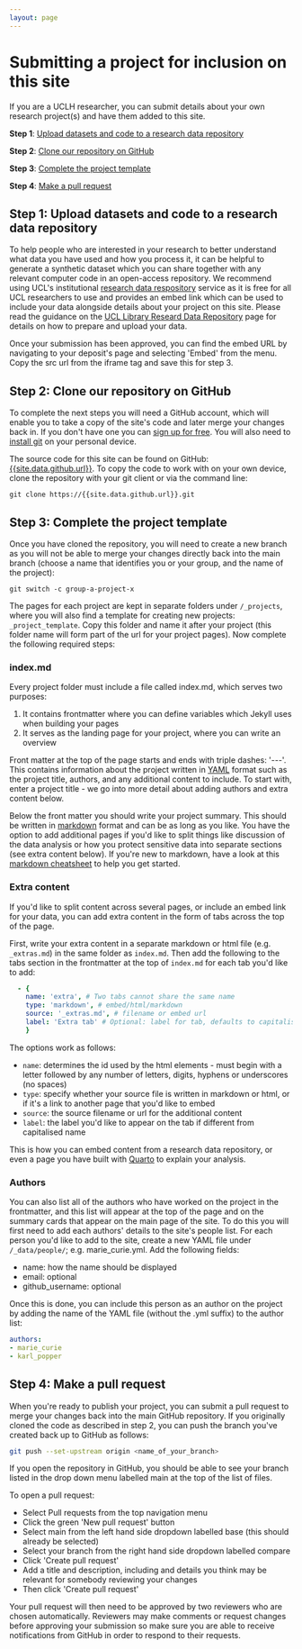 ```yaml
---
layout: page
---
```


# Submitting a project for inclusion on this site
If you are a UCLH researcher, you can submit details about your own research project(s) and have them added to this site.

**Step 1**: [Upload datasets and code to a research data repository](#step-1-upload-datasets-and-code-to-a-research-data-repository)

**Step 2**: [Clone our repository on GitHub](#step-2-clone-our-repository-on-github)

**Step 3**: [Complete the project template](#step-3-complete-the-project-template)

**Step 4**: [Make a pull request](#step-4-make-a-pull-request)

## Step 1: Upload datasets and code to a research data repository

To help people who are interested in your research to better understand what data you have used and how you process it, it can be helpful to generate a synthetic dataset which you can share together with any relevant computer code in an open-access repository. We recommend using UCL's institutional [research data respository](https://rdr.ucl.ac.uk/) service as it is free for all UCL researchers to use and provides an embed link which can be used to include your data alongside details about your project on this site. Please read the guidance on the [UCL Library Researd Data Repository](https://www.ucl.ac.uk/library/open-science-research-support/research-data-management/ucl-research-data-repository) page for details on how to prepare and upload your data.

Once your submission has been approved, you can find the embed URL by navigating to your deposit's page and selecting 'Embed' from the menu. Copy the src url from the iframe tag and save this for step 3.

## Step 2: Clone our repository on GitHub

To complete the next steps you will need a GitHub account, which will enable you to take a copy of the site's code and later merge your changes back in. If you don't have one you can [sign up for free](https://github.com/join). You will also need to [install git](https://git-scm.com/book/en/v2/Getting-Started-Installing-Git) on your personal device.

The source code for this site can be found on GitHub: [{{site.data.github.url}}](https://{{site.data.github.url}}). To copy the code to work with on your own device, clone the repository with your git client or via the command line: 

`git clone https://{{site.data.github.url}}.git`

## Step 3: Complete the project template

Once you have cloned the repository, you will need to create a new branch as you will not be able to merge your changes directly back into the main branch (choose a name that identifies you or your group, and the name of the project):

`git switch -c group-a-project-x`

The pages for each project are kept in separate folders under `/_projects`, where you will also find a template for creating new projects: `_project_template`. Copy this folder and name it after your project (this folder name will form part of the url for your project pages). Now complete the following required steps:

### index.md
Every project folder must include a file called index.md, which serves two purposes:
1. It contains frontmatter where you can define variables which Jekyll uses when building your pages
2. It serves as the landing page for your project, where you can write an overview

Front matter at the top of the page starts and ends with triple dashes: '---'. This contains information about the project written in [YAML](https://en.wikipedia.org/wiki/YAML) format such as the project title, authors, and any additional content to include. To start with, enter a project title - we go into more detail about adding authors and extra content below.

Below the front matter you should write your project summary. This should be written in [markdown](https://en.wikipedia.org/wiki/Markdown) format and can be as long as you like. You have the option to add additional pages if you'd like to split things like discussion of the data analysis or how you protect sensitive data into separate sections (see extra content below). If you're new to markdown, have a look at this [markdown cheatsheet](https://github.com/adam-p/markdown-here/wiki/Markdown-Cheatsheet) to help you get started.

### Extra content
If you'd like to split content across several pages, or include an embed link for your data, you can add extra content in the form of tabs across the top of the page.

First, write your extra content in a separate markdown or html file (e.g. `_extras.md`) in the same folder as `index.md`. Then add the following to the tabs section in the frontmatter at the top of `index.md` for each tab you'd like to add:

```yaml
  - { 
    name: 'extra', # Two tabs cannot share the same name
    type: 'markdown', # embed/html/markdown
    source: '_extras.md', # filename or embed url
    label: 'Extra tab' # Optional: label for tab, defaults to capitalised name
    }
```

The options work as follows:
* `name`: determines the id used by the html elements - must begin with a letter followed by any number of letters, digits, hyphens or underscores (no spaces)
* `type`: specify whether your source file is written in markdown or html, or if it's a link to another page that you'd like to embed
* `source`: the source filename or url for the additional content
* `label`: the label you'd like to appear on the tab if different from capitalised name

This is how you can embed content from a research data repository, or even a page you have built with [Quarto](https://quarto.org/) to explain your analysis.

### Authors
You can also list all of the authors who have worked on the project in the frontmatter, and this list will appear at the top of the page and on the summary cards that appear on the main page of the site. To do this you will first need to add each authors' details to the site's people list. For each person you'd like to add to the site, create a new YAML file under `/_data/people/`; e.g. marie_curie.yml. Add the following fields:

* name: how the name should be displayed
* email: optional
* github_username: optional

Once this is done, you can include this person as an author on the project by adding the name of the YAML file (without the .yml suffix) to the author list:

```yaml
authors:
- marie_curie
- karl_popper
```

## Step 4: Make a pull request

When you're ready to publish your project, you can submit a pull request to merge your changes back into the main GitHub repository. If you originally cloned the code as described in step 2, you can push the branch you've created back up to GitHub as follows:

```bash
git push --set-upstream origin <name_of_your_branch>
```

If you open the repository in GitHub, you should be able to see your branch listed in the drop down menu labelled main at the top of the list of files. 

To open a pull request:
* Select Pull requests from the top navigation menu
* Click the green 'New pull request' button
* Select main from the left hand side dropdown labelled base (this should already be selected)
* Select your branch from the right hand side dropdown labelled compare
* Click 'Create pull request'
* Add a title and description, including and details you think may be relevant for somebody reviewing your changes
* Then click 'Create pull request'

Your pull request will then need to be approved by two reviewers who are chosen automatically. Reviewers may make comments or request changes before approving your submission so make sure you are able to receive notifications from GitHub in order to respond to their requests.